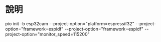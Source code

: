 # 說明

pio init -b esp32cam --project-option="platform=espressif32" --project-option="framework=espidf" --project-option="framework=espidf" --project-option="monitor_speed=115200"

